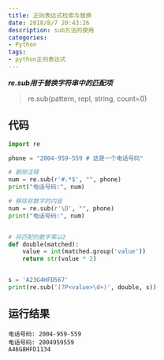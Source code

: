 ```yaml
---
title: 正则表达式检索与替换
date: 2018/8/7 20:43:26
description: sub方法的使用
categories:
- Python
tags:
- python正则表达式
---
```


***re.sub用于替换字符串中的匹配项***

> re.sub(pattern, repl, string,  count=0)

## 代码

```python
import re

phone = "2004-959-559 # 这是一个电话号码"

# 删除注释
num = re.sub(r'#.*$', "", phone)
print("电话号码:", num)

# 移除非数字的内容
num = re.sub(r'\D', "", phone)
print("电话号码:", num)


# 将匹配的数字乘以2
def double(matched):
    value = int(matched.group('value'))
    return str(value * 2)


s = 'A23G4HFD567'
print(re.sub('(?P<value>\d+)', double, s))
```

<!--more-->

## 运行结果

```
电话号码: 2004-959-559 
电话号码: 2004959559
A46G8HFD1134
```

